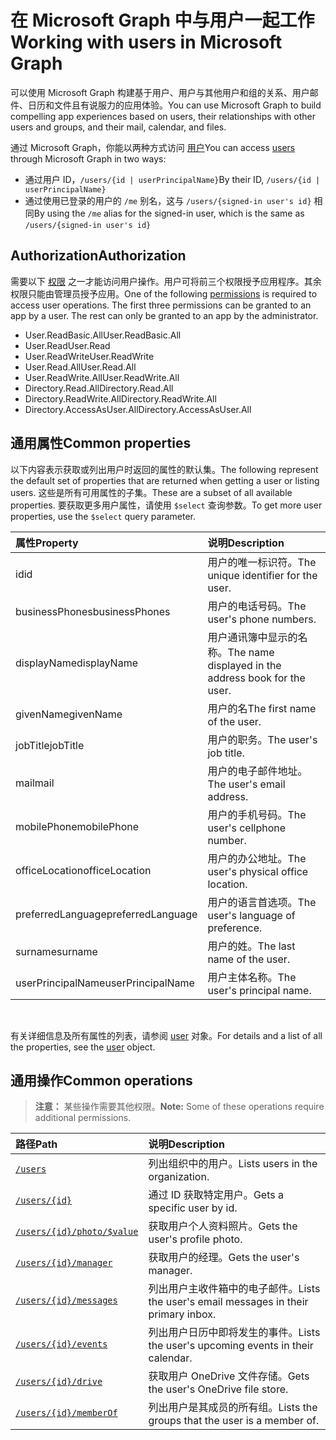# <a name="working-with-users-in-microsoft-graph"></a><span data-ttu-id="7dd96-101">在 Microsoft Graph 中与用户一起工作</span><span class="sxs-lookup"><span data-stu-id="7dd96-101">Working with users in Microsoft Graph</span></span>

<span data-ttu-id="7dd96-102">可以使用 Microsoft Graph 构建基于用户、用户与其他用户和组的关系、用户邮件、日历和文件且有说服力的应用体验。</span><span class="sxs-lookup"><span data-stu-id="7dd96-102">You can use Microsoft Graph to build compelling app experiences based on users, their relationships with other users and groups, and their mail, calendar, and files.</span></span>

<span data-ttu-id="7dd96-103">通过 Microsoft Graph，你能以两种方式访问 [用户](user.md)</span><span class="sxs-lookup"><span data-stu-id="7dd96-103">You can access [users](user.md) through Microsoft Graph in two ways:</span></span>

- <span data-ttu-id="7dd96-104">通过用户 ID，`/users/{id | userPrincipalName}`</span><span class="sxs-lookup"><span data-stu-id="7dd96-104">By their ID, `/users/{id | userPrincipalName}`</span></span> 
- <span data-ttu-id="7dd96-105">通过使用已登录的用户的 `/me` 别名，这与 `/users/{signed-in user's id}` 相同</span><span class="sxs-lookup"><span data-stu-id="7dd96-105">By using the `/me` alias for the signed-in user, which is the same as `/users/{signed-in user's id}`</span></span>

## <a name="authorization"></a><span data-ttu-id="7dd96-106">Authorization</span><span class="sxs-lookup"><span data-stu-id="7dd96-106">Authorization</span></span>

<span data-ttu-id="7dd96-p101">需要以下 [权限](https://developer.microsoft.com/graph/docs/authorization/permission_scopes) 之一才能访问用户操作。用户可将前三个权限授予应用程序。其余权限只能由管理员授予应用。</span><span class="sxs-lookup"><span data-stu-id="7dd96-p101">One of the following [permissions](https://developer.microsoft.com/graph/docs/authorization/permission_scopes) is required to access user operations. The first three permissions can be granted to an app by a user. The rest can only be granted to an app by the administrator.</span></span>

- <span data-ttu-id="7dd96-110">User.ReadBasic.All</span><span class="sxs-lookup"><span data-stu-id="7dd96-110">User.ReadBasic.All</span></span>
- <span data-ttu-id="7dd96-111">User.Read</span><span class="sxs-lookup"><span data-stu-id="7dd96-111">User.Read</span></span>
- <span data-ttu-id="7dd96-112">User.ReadWrite</span><span class="sxs-lookup"><span data-stu-id="7dd96-112">User.ReadWrite</span></span>
- <span data-ttu-id="7dd96-113">User.Read.All</span><span class="sxs-lookup"><span data-stu-id="7dd96-113">User.Read.All</span></span>
- <span data-ttu-id="7dd96-114">User.ReadWrite.All</span><span class="sxs-lookup"><span data-stu-id="7dd96-114">User.ReadWrite.All</span></span>
- <span data-ttu-id="7dd96-115">Directory.Read.All</span><span class="sxs-lookup"><span data-stu-id="7dd96-115">Directory.Read.All</span></span>
- <span data-ttu-id="7dd96-116">Directory.ReadWrite.All</span><span class="sxs-lookup"><span data-stu-id="7dd96-116">Directory.ReadWrite.All</span></span>
- <span data-ttu-id="7dd96-117">Directory.AccessAsUser.All</span><span class="sxs-lookup"><span data-stu-id="7dd96-117">Directory.AccessAsUser.All</span></span>

## <a name="common-properties"></a><span data-ttu-id="7dd96-118">通用属性</span><span class="sxs-lookup"><span data-stu-id="7dd96-118">Common properties</span></span>

<span data-ttu-id="7dd96-119">以下内容表示获取或列出用户时返回的属性的默认集。</span><span class="sxs-lookup"><span data-stu-id="7dd96-119">The following represent the default set of properties that are returned when getting a user or listing users.</span></span> <span data-ttu-id="7dd96-120">这些是所有可用属性的子集。</span><span class="sxs-lookup"><span data-stu-id="7dd96-120">These are a subset of all available properties.</span></span> <span data-ttu-id="7dd96-121">要获取更多用户属性，请使用 `$select` 查询参数。</span><span class="sxs-lookup"><span data-stu-id="7dd96-121">To get more user properties, use the `$select` query parameter.</span></span> 

|<span data-ttu-id="7dd96-122">属性</span><span class="sxs-lookup"><span data-stu-id="7dd96-122">Property</span></span> |<span data-ttu-id="7dd96-123">说明</span><span class="sxs-lookup"><span data-stu-id="7dd96-123">Description</span></span> |
|:----------|:-------------|
|<span data-ttu-id="7dd96-124">id</span><span class="sxs-lookup"><span data-stu-id="7dd96-124">id</span></span> | <span data-ttu-id="7dd96-125">用户的唯一标识符。</span><span class="sxs-lookup"><span data-stu-id="7dd96-125">The unique identifier for the user.</span></span>|
|<span data-ttu-id="7dd96-126">businessPhones</span><span class="sxs-lookup"><span data-stu-id="7dd96-126">businessPhones</span></span> | <span data-ttu-id="7dd96-127">用户的电话号码。</span><span class="sxs-lookup"><span data-stu-id="7dd96-127">The user's phone numbers.</span></span>|
|<span data-ttu-id="7dd96-128">displayName</span><span class="sxs-lookup"><span data-stu-id="7dd96-128">displayName</span></span> | <span data-ttu-id="7dd96-129">用户通讯簿中显示的名称。</span><span class="sxs-lookup"><span data-stu-id="7dd96-129">The name displayed in the address book for the user.</span></span>|
|<span data-ttu-id="7dd96-130">givenName</span><span class="sxs-lookup"><span data-stu-id="7dd96-130">givenName</span></span>| <span data-ttu-id="7dd96-131">用户的名</span><span class="sxs-lookup"><span data-stu-id="7dd96-131">The first name of the user.</span></span> |
|<span data-ttu-id="7dd96-132">jobTitle</span><span class="sxs-lookup"><span data-stu-id="7dd96-132">jobTitle</span></span> | <span data-ttu-id="7dd96-133">用户的职务。</span><span class="sxs-lookup"><span data-stu-id="7dd96-133">The user's job title.</span></span>|
|<span data-ttu-id="7dd96-134">mail</span><span class="sxs-lookup"><span data-stu-id="7dd96-134">mail</span></span>| <span data-ttu-id="7dd96-135">用户的电子邮件地址。</span><span class="sxs-lookup"><span data-stu-id="7dd96-135">The user's email address.</span></span> |
|<span data-ttu-id="7dd96-136">mobilePhone</span><span class="sxs-lookup"><span data-stu-id="7dd96-136">mobilePhone</span></span> | <span data-ttu-id="7dd96-137">用户的手机号码。</span><span class="sxs-lookup"><span data-stu-id="7dd96-137">The user's cellphone number.</span></span>|
|<span data-ttu-id="7dd96-138">officeLocation</span><span class="sxs-lookup"><span data-stu-id="7dd96-138">officeLocation</span></span> | <span data-ttu-id="7dd96-139">用户的办公地址。</span><span class="sxs-lookup"><span data-stu-id="7dd96-139">The user's physical office location.</span></span>|
|<span data-ttu-id="7dd96-140">preferredLanguage</span><span class="sxs-lookup"><span data-stu-id="7dd96-140">preferredLanguage</span></span> | <span data-ttu-id="7dd96-141">用户的语言首选项。</span><span class="sxs-lookup"><span data-stu-id="7dd96-141">The user's language of preference.</span></span>|
|<span data-ttu-id="7dd96-142">surname</span><span class="sxs-lookup"><span data-stu-id="7dd96-142">surname</span></span>| <span data-ttu-id="7dd96-143">用户的姓。</span><span class="sxs-lookup"><span data-stu-id="7dd96-143">The last name of the user.</span></span> |
|<span data-ttu-id="7dd96-144">userPrincipalName</span><span class="sxs-lookup"><span data-stu-id="7dd96-144">userPrincipalName</span></span>| <span data-ttu-id="7dd96-145">用户主体名称。</span><span class="sxs-lookup"><span data-stu-id="7dd96-145">The user's principal name.</span></span> |

<br/>

<span data-ttu-id="7dd96-146">有关详细信息及所有属性的列表，请参阅 [user](user.md) 对象。</span><span class="sxs-lookup"><span data-stu-id="7dd96-146">For details and a list of all the properties, see the [user](user.md) object.</span></span>

## <a name="common-operations"></a><span data-ttu-id="7dd96-147">通用操作</span><span class="sxs-lookup"><span data-stu-id="7dd96-147">Common operations</span></span>

> <span data-ttu-id="7dd96-148">**注意：** 某些操作需要其他权限。</span><span class="sxs-lookup"><span data-stu-id="7dd96-148">**Note:** Some of these operations require additional permissions.</span></span>

| <span data-ttu-id="7dd96-149">路径</span><span class="sxs-lookup"><span data-stu-id="7dd96-149">Path</span></span>    | <span data-ttu-id="7dd96-150">说明</span><span class="sxs-lookup"><span data-stu-id="7dd96-150">Description</span></span> |
|:---------|:-------------|
|[`/users`](../api/user_list.md) | <span data-ttu-id="7dd96-151">列出组织中的用户。</span><span class="sxs-lookup"><span data-stu-id="7dd96-151">Lists users in the organization.</span></span> |
|[`/users/{id}`](../api/user_get.md) | <span data-ttu-id="7dd96-152">通过 ID 获取特定用户。</span><span class="sxs-lookup"><span data-stu-id="7dd96-152">Gets a specific user by id.</span></span> |
|[`/users/{id}/photo/$value`](../api/profilephoto_get.md)| <span data-ttu-id="7dd96-153">获取用户个人资料照片。</span><span class="sxs-lookup"><span data-stu-id="7dd96-153">Gets the user's profile photo.</span></span> |
|[`/users/{id}/manager`](../api/user_list_manager.md) | <span data-ttu-id="7dd96-154">获取用户的经理。</span><span class="sxs-lookup"><span data-stu-id="7dd96-154">Gets the user's manager.</span></span> |
|[`/users/{id}/messages`](../api/user_list_messages.md)| <span data-ttu-id="7dd96-155">列出用户主收件箱中的电子邮件。</span><span class="sxs-lookup"><span data-stu-id="7dd96-155">Lists the user's email messages in their primary inbox.</span></span> |
|[`/users/{id}/events`](../api/user_list_events.md) | <span data-ttu-id="7dd96-156">列出用户日历中即将发生的事件。</span><span class="sxs-lookup"><span data-stu-id="7dd96-156">Lists the user's upcoming events in their calendar.</span></span> |
|[`/users/{id}/drive`](../api/drive_get.md)| <span data-ttu-id="7dd96-157">获取用户 OneDrive 文件存储。</span><span class="sxs-lookup"><span data-stu-id="7dd96-157">Gets the user's OneDrive file store.</span></span> |
|[`/users/{id}/memberOf`](../api/user_list_memberof.md)| <span data-ttu-id="7dd96-158">列出用户是其成员的所有组。</span><span class="sxs-lookup"><span data-stu-id="7dd96-158">Lists the groups that the user is a member of.</span></span> |
